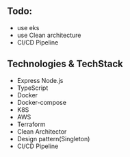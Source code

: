 ## Todo:
- use eks 
- use Clean architecture
- CI/CD Pipeline

## Technologies & TechStack
- Express Node.js
- TypeScript
- Docker 
- Docker-compose
- K8S
- AWS
- Terraform
- Clean Architector
- Design pattern(Singleton)
- CI/CD Pipeline